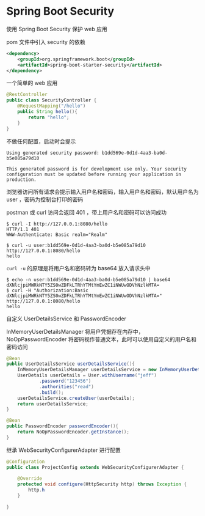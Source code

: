 # Spring Boot Security

使用 Spring Boot Security 保护 web 应用

pom 文件中引入 security 的依赖

```xml
<dependency>
    <groupId>org.springframework.boot</groupId>
    <artifactId>spring-boot-starter-security</artifactId>
</dependency>
```

一个简单的 web 应用

```java
@RestController
public class SecurityController {
    @RequestMapping("/hello")
    public String hello(){
        return "hello";
    }
}
```

不做任何配置，启动时会提示

```
Using generated security password: b1dd569e-0d1d-4aa3-ba0d-b5e085a79d10

This generated password is for development use only. Your security configuration must be updated before running your application in production.
```

浏览器访问所有请求会提示输入用户名和密码，输入用户名和密码，默认用户名为 user ，密码为控制台打印的密码

postman 或 curl 访问会返回 401 ，带上用户名和密码可以访问成功

```
$ curl -I http://127.0.0.1:8080/hello
HTTP/1.1 401 
WWW-Authenticate: Basic realm="Realm"

$ curl -u user:b1dd569e-0d1d-4aa3-ba0d-b5e085a79d10 http://127.0.0.1:8080/hello
hello
```

`curl -u` 的原理是将用户名和密码转为 base64 放入请求头中

```
$ echo -n user:b1dd569e-0d1d-4aa3-ba0d-b5e085a79d10 | base64
dXNlcjpiMWRkNTY5ZS0wZDFkLTRhYTMtYmEwZC1iNWUwODVhNzlkMTA=
$ curl -H "Authorization:Basic dXNlcjpiMWRkNTY5ZS0wZDFkLTRhYTMtYmEwZC1iNWUwODVhNzlkMTA=" http://127.0.0.1:8080/hello
hello
```

自定义 UserDetailsService 和 PasswordEncoder

InMemoryUserDetailsManager 将用户凭据存在内存中， NoOpPasswordEncoder 将密码视作普通文本，此时可以使用自定义的用户名和密码访问

```java
@Bean
public UserDetailsService userDetailsService(){
    InMemoryUserDetailsManager userDetailsService = new InMemoryUserDetailsManager();
    UserDetails userDetails = User.withUsername("jeff")
            .password("123456")
            .authorities("read")
            .build();
    userDetailsService.createUser(userDetails);
    return userDetailsService;
}

@Bean
public PasswordEncoder passwordEncoder(){
    return NoOpPasswordEncoder.getInstance();
}
```

继承 WebSecurityConfigurerAdapter 进行配置

```java
@Configuration
public class ProjectConfig extends WebSecurityConfigurerAdapter {
    
    @Override
    protected void configure(HttpSecurity http) throws Exception {
        http.h
    }
    
}
```


```

```


